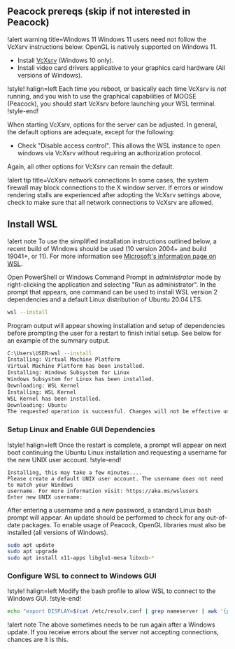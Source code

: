 ## Peacock prereqs (skip if not interested in Peacock)

!alert warning title=Windows 11
Windows 11 users need not follow the VcXsrv instructions below. OpenGL is natively supported on
Windows 11.

- Install [VcXsrv](https://sourceforge.net/projects/vcxsrv/reviews/) (Windows 10 only).
- Install video card drivers applicative to your graphics card hardware (All versions of Windows).

!style! halign=left
Each time you reboot, or basically each time VcXsrv is *not* running, and you wish to use the
graphical capabilities of MOOSE (Peacock), you should start VcXsrv before launching your WSL
terminal.
!style-end!

When starting VcXsrv, options for the server can be adjusted. In general, the default options are
adequate, except for the following:

- Check "Disable access control". This allows the WSL instance to open windows via VcXsrv without
  requiring an authorization protocol.

Again, all other options for VcXsrv can remain the default.

!alert tip title=VcXsrv network connections
In some cases, the system firewall may block connections to the X window server. If errors or window
rendering stalls are experienced after adopting the VcXsrv settings above, check to make sure that
all network connections to VcXsrv are allowed.

## Install WSL

!alert note
To use the simplified installation instructions outlined below, a recent build of Windows should be
used (10 version 2004+ and build 19041+, or 11). For more information see
[Microsoft's information page on WSL](https://learn.microsoft.com/en-us/windows/wsl/install).

Open PowerShell or Windows Command Prompt in *administrator* mode by right-clicking the application
and selecting "Run as administrator". In the prompt that appears, one command can be used to install
WSL version 2 dependencies and a default Linux distribution of Ubuntu 20.04 LTS.

```bash
wsl --install
```

Program output will appear showing installation and setup of dependencies before prompting the user
for a restart to finish initial setup. See below for an example of the summary output.

```bash
C:\Users\USER>wsl --install
Installing: Virtual Machine Platform
Virtual Machine Platform has been installed.
Installing: Windows Subsystem for Linux
Windows Subsystem for Linux has been installed.
Downloading: WSL Kernel
Installing: WSL Kernel
WSL Kernel has been installed.
Downloading: Ubuntu
The requested operation is successful. Changes will not be effective until the system is rebooted.
```

### Setup Linux and Enable GUI Dependencies

!style! halign=left
Once the restart is complete, a prompt will appear on next boot continuing the Ubuntu Linux
installation and requesting a username for the new UNIX user account.
!style-end!

```
Installing, this may take a few minutes....
Please create a default UNIX user account. The username does not need to match your Windows
username. For more information visit: https://aka.ms/wslusers
Enter new UNIX username:
```

After entering a username and a new password, a standard Linux bash prompt will appear. An update
should be performed to check for any out-of-date packages. To enable usage of Peacock, OpenGL
libraries must also be installed (all versions of Windows).

```bash
sudo apt update
sudo apt upgrade
sudo apt install x11-apps libglu1-mesa libxcb-*
```

### Configure WSL to connect to Windows GUI

!style! halign=left
Modify the bash profile to allow WSL to connect to the Windows GUI.
!style-end!

```bash
echo "export DISPLAY=$(cat /etc/resolv.conf | grep nameserver | awk '{print $2}'):0.0" >> ~/.bashrc
```

!alert note
The above sometimes needs to be run again after a Windows update. If you receive errors about the
server not accepting connections, chances are it is this.
